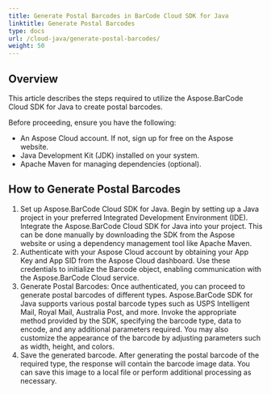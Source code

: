 ```yaml
---
title: Generate Postal Barcodes in BarCode Cloud SDK for Java
linktitle: Generate Postal Barcodes
type: docs
url: /cloud-java/generate-postal-barcodes/
weight: 50
---
```


## **Overview**

This article describes the steps required to utilize the Aspose.BarCode Cloud SDK for Java to create postal barcodes.

Before proceeding, ensure you have the following:

- An Aspose Cloud account. If not, sign up for free on the Aspose website.
- Java Development Kit (JDK) installed on your system.
- Apache Maven for managing dependencies (optional).


## **How to Generate Postal Barcodes**
1. Set up Aspose.BarCode Cloud SDK for Java. Begin by setting up a Java project in your preferred Integrated Development Environment (IDE). Integrate the Aspose.BarCode Cloud SDK for Java into your project. This can be done manually by downloading the SDK from the Aspose website or using a dependency management tool like Apache Maven.
2. Authenticate with your Aspose Cloud account by obtaining your App Key and App SID from the Aspose Cloud dashboard. Use these credentials to initialize the Barcode object, enabling communication with the Aspose.BarCode Cloud service.
3. Generate Postal Barcodes:
Once authenticated, you can proceed to generate postal barcodes of different types. Aspose.BarCode SDK for Java supports various postal barcode types such as USPS Intelligent Mail, Royal Mail, Australia Post, and more. Invoke the appropriate method provided by the SDK, specifying the barcode type, data to encode, and any additional parameters required. You may also customize the appearance of the barcode by adjusting parameters such as width, height, and colors.
4. Save the generated barcode. After generating the postal barcode of the required type, the response will contain the barcode image data. You can save this image to a local file or perform additional processing as necessary. 

